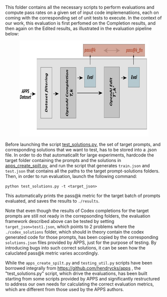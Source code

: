 This folder contains all the necessary scripts to perform evaluations and compute pass rates on a given set of input code implemenatiions, each on coming with the corresponding set of unit tests to execute.
In the context of our work, this evaluation is first perfomed on the Completion results, and then again on the Edited results, as illustrated in the evaluation pipeline below: 

<p align='center'>
<img src="fig/pipeline.jpg" height="306px" width='413px'> 


 Before launching the script [test_solutions.py](./test_solutions.py), the set of target prompts, and corresponding solutions that we want to test, has to be stored into a .json file. In order to do that automaticallt for large experiments, hardcode the target folder containing the prompts and the solutions in [apps_create_spilt.py](./apps_create_split.py), and run the script that generates `train.json` and `test.json` that contains all the paths to the target prompt-solutions folders. Then, in order to run evaluation, launch the following command:


`python test_solutions.py -t <target_json>`


This automatically prints the pass@k metric for the target batch of prompts evaluated, and saves the results to `./results`.

Note that even though the results of Codex completions for the target prompts are still not ready in the correpsonding folders, the evaluation framework described above can be tested by setting `target_json=test1.json`, which points to 2 problems where the `./codex_solutions` folder, which should in theory contain the codex generated code for those prompts, has been copied by the corresponding `solutions.json` files provided by APPS, just for the purpose of testing. By introducing bugs into such correct solutions, it can be seen how the caluclated pass@k metric varies accordingly.


While the `apps_create_spilt.py` and `testing_util.py` scripts have been borrowed integrally from https://github.com/hendrycks/apps , the "test_solutions.py" script, which drive the evaluations, has been built starting from some scripts provided by APPS and significantly restructured to address our own needs for calculating the correct evaluation metrics, which are different from those used by the APPS authors.
